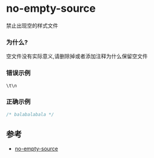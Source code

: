 # no-empty-source

禁止出现空的样式文件

### 为什么?

空文件没有实际意义,请删除掉或者添加注释为什么保留空文件

### 错误示例

```css
\t\n
```

### 正确示例

```css
/* balabalabala */
```

## 参考

- [no-empty-source](https://stylelint.io/user-guide/rules/list/no-empty-source)
